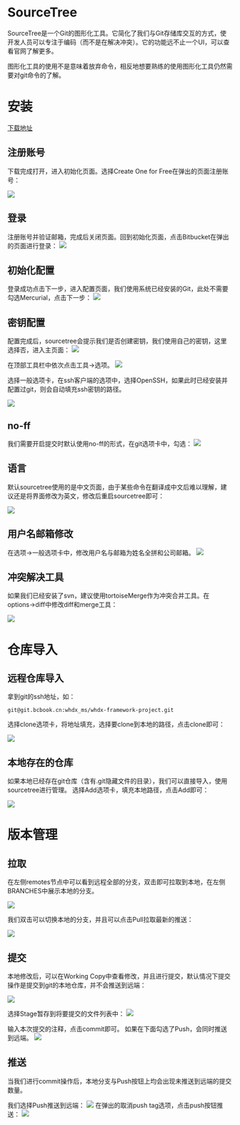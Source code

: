 # SourceTree

SourceTree是一个Git的图形化工具。它简化了我们与Git存储库交互的方式，使开发人员可以专注于编码（而不是在解决冲突）。它的功能远不止一个UI，可以查看官网了解更多。

图形化工具的使用不是意味着放弃命令，相反地想要熟练的使用图形化工具仍然需要对git命令的了解。

# 安装
[下载地址](https://www.sourcetreeapp.com/)

## 注册账号
下载完成打开，进入初始化页面。选择Create One for Free在弹出的页面注册账号：

![](../../_media/sourcetree-1.png)

## 登录

注册账号并验证邮箱，完成后关闭页面。回到初始化页面，点击Bitbucket在弹出的页面进行登录：
![](../../_media/sourcetree-2.png)

## 初始化配置

登录成功点击下一步，进入配置页面，我们使用系统已经安装的Git，此处不需要勾选Mercurial，点击下一步：
![](../../_media/sourcetree-3.png)

## 密钥配置

配置完成后，sourcetree会提示我们是否创建密钥，我们使用自己的密钥，这里选择否，进入主页面：
![](../../_media/sourcetree-4.png)

在顶部工具栏中依次点击工具->选项。
![](../../_media/sourcetree-5.png)

选择一般选项卡，在ssh客户端的选项中，选择OpenSSH，如果此时已经安装并配置过git，则会自动填充ssh密钥的路径。

![](../../_media/sourcetree-6.png)

## no-ff
我们需要开启提交时默认使用no-ff的形式，在git选项卡中，勾选：
![](../../_media/sourcetree-7.png)

## 语言
默认sourcetree使用的是中文页面，由于某些命令在翻译成中文后难以理解，建议还是将界面修改为英文，修改后重启sourcetree即可：

![](../../_media/sourcetree-8.png)

## 用户名邮箱修改
在选项->一般选项卡中，修改用户名与邮箱为姓名全拼和公司邮箱。
![](../../_media/sourcetree-9.png)

## 冲突解决工具

如果我们已经安装了svn，建议使用tortoiseMerge作为冲突合并工具。在options->diff中修改diff和merge工具：

![](../../_media/sourcetree-10.png)

# 仓库导入
## 远程仓库导入
拿到git的ssh地址，如：

```
git@git.bcbook.cn:whdx_ms/whdx-framework-project.git
```

选择clone选项卡，将地址填充，选择要clone到本地的路径，点击clone即可：

![](../../_media/sourcetree-11.png)

## 本地存在的仓库

如果本地已经存在git仓库（含有.git隐藏文件的目录），我们可以直接导入，使用sourcetree进行管理。
选择Add选项卡，填充本地路径，点击Add即可：

![](../../_media/sourcetree-12.png)


# 版本管理
## 拉取
在左侧remotes节点中可以看到远程全部的分支，双击即可拉取到本地，在左侧BRANCHES中展示本地的分支。

![](../../_media/sourcetree-13.png)

我们双击可以切换本地的分支，并且可以点击Pull拉取最新的推送：

![](../../_media/sourcetree-14.png)

## 提交

本地修改后，可以在Working Copy中查看修改，并且进行提交，默认情况下提交操作是提交到git的本地仓库，并不会推送到远端：

![](../../_media/sourcetree-15.png)

选择Stage暂存到将要提交的文件列表中：
![](../../_media/sourcetree-16.png)

输入本次提交的注释，点击commit即可。
如果在下面勾选了Push，会同时推送到远端。
![](../../_media/sourcetree-17.png)

## 推送

当我们进行commit操作后，本地分支与Push按钮上均会出现未推送到远端的提交数量。

我们选择Push推送到远端：
![](../../_media/sourcetree-18.png)
在弹出的取消push tag选项，点击push按钮推送：
![](../../_media/sourcetree-19.png)
